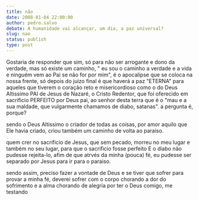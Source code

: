 ```yaml
---
title: não
date: 2008-01-04 22:00:00
author: pedro.salvo
debate: A humanidade vai alcançar, um dia, a paz universal?
slug: nao
status: publish 
type: post
---
```


Gostaria de responder que sim, só para não ser arrogante e dono da verdade, mas só existe um caminho, " eu sou o caminho a verdade e a vida e ninguém vem ao Pai se não for por mim", é o apocalipse que se coloca na nossa frente, só depois do juizo final é que haverá a paz "ETERNA" para aqueles que tiverem o coração reto e misericordioso como o do Deus Altissimo PAI de Jesus de Nazaré, o Cristo Redentor, que foi oferecido em sacrificio PERFEITO por Deus pai, ao senhor desta terra que é o "mau e a sua maldade, que vulgarmente chamamos de diabo, satanas". a pergunta é, porque?  

sendo o Deus Altissimo o criador de todas as coisas, por amor aquilo que Ele havia criado, criou também um caminho de volta ao paraiso.  

quem crer no sacrificio de Jesus, que sem pecado, morreu no meu lugar e também no seu lugar, para que o sacrificio fosse perfeito E o diabo não pudesse rejeita-lo, afim de que atrvés da minha (pouca) fé, eu pudesse ser separado por Jesus para ir para o paraiso.  

sendo assim, preciso fazer a vontade de Deus e se tiver que sofrer para provar a minha fé, deverei sofrer com o corpo chorando a dor do sofrimento e a alma chorando de alegria por ter o Deus comigo, me testando
